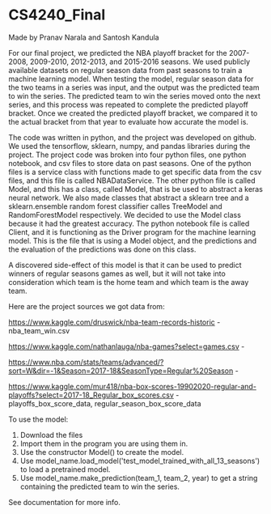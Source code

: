 # CS4240_Final

Made by Pranav Narala and Santosh Kandula

For our final project, we predicted the NBA playoff bracket for the 2007-2008, 2009-2010, 2012-2013, and 2015-2016 seasons. We used publicly available datasets on regular season data from past seasons to train a machine learning model. When testing the model, regular season data for the two teams in a series was input, and the output was the predicted team to win the series. The predicted team to win the series moved onto the next series, and this process was repeated to complete the predicted playoff bracket. Once we created the predicted playoff bracket, we compared it to the actual bracket from that year to evaluate how accurate the model is.

The code was written in python, and the project was developed on github. We used the tensorflow, sklearn, numpy, and pandas libraries during the project. The project code was broken into four python files, one python notebook, and csv files to store data on past seasons. One of the python files is a service class with functions made to get specific data from the csv files, and this file is called NBADataService. The other python file is called Model, and this has a class, called Model, that is be used to abstract a keras neural network. We also made classes that abstract a sklearn tree and a sklearn.ensemble random forest classifier calles TreeModel and RandomForestModel respectively. We decided to use the Model class because it had the greatest accuracy. The python notebook file is called Client, and it is functioning as the Driver program for the machine learning model. This is the file that is using a Model object, and the predictions and the evaluation of the predictions was done on this class.

A discovered side-effect of this model is that it can be used to predict winners of regular seasons games as well, but it will not take into consideration which team is the home team and which team is the away team.

Here are the project sources we got data from:

https://www.kaggle.com/druswick/nba-team-records-historic - nba_team_win.csv

https://www.kaggle.com/nathanlauga/nba-games?select=games.csv - 

https://www.nba.com/stats/teams/advanced/?sort=W&dir=-1&Season=2017-18&SeasonType=Regular%20Season - 

https://www.kaggle.com/mur418/nba-box-scores-19902020-regular-and-playoffs?select=2017-18_Regular_box_scores.csv - playoffs_box_score_data, regular_season_box_score_data


To use the model:

1. Download the files 
2. Import them in the program you are using them in.
3. Use the constructor Model() to create the model.
4. Use model_name.load_model('test_model_trained_with_all_13_seasons') to load a pretrained model.
5. Use model_name.make_prediction(team_1, team_2, year) to get a string containing the predicted team to win the series.

See documentation for more info.
